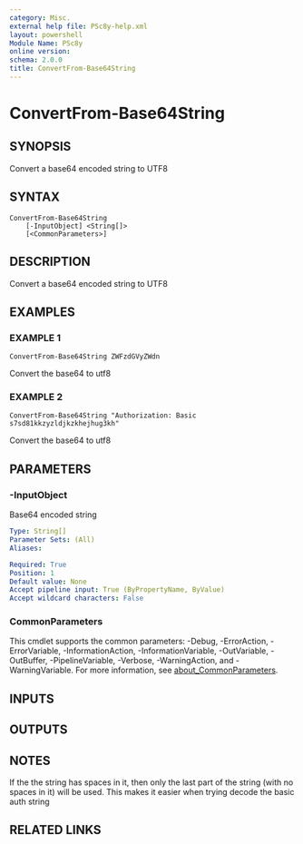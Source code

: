 ```yaml
---
category: Misc.
external help file: PSc8y-help.xml
layout: powershell
Module Name: PSc8y
online version:
schema: 2.0.0
title: ConvertFrom-Base64String
---
```


# ConvertFrom-Base64String

## SYNOPSIS
Convert a base64 encoded string to UTF8

## SYNTAX

```
ConvertFrom-Base64String
	[-InputObject] <String[]>
	[<CommonParameters>]
```

## DESCRIPTION
Convert a base64 encoded string to UTF8

## EXAMPLES

### EXAMPLE 1
```
ConvertFrom-Base64String ZWFzdGVyZWdn
```

Convert the base64 to utf8

### EXAMPLE 2
```
ConvertFrom-Base64String "Authorization: Basic s7sd81kkzyzldjkzkhejhug3kh"
```

Convert the base64 to utf8

## PARAMETERS

### -InputObject
Base64 encoded string

```yaml
Type: String[]
Parameter Sets: (All)
Aliases:

Required: True
Position: 1
Default value: None
Accept pipeline input: True (ByPropertyName, ByValue)
Accept wildcard characters: False
```

### CommonParameters
This cmdlet supports the common parameters: -Debug, -ErrorAction, -ErrorVariable, -InformationAction, -InformationVariable, -OutVariable, -OutBuffer, -PipelineVariable, -Verbose, -WarningAction, and -WarningVariable. For more information, see [about_CommonParameters](http://go.microsoft.com/fwlink/?LinkID=113216).

## INPUTS

## OUTPUTS

## NOTES
If the the string has spaces in it, then only the last part of the string (with no spaces in it) will be used.
This makes it easier when trying decode the basic auth string

## RELATED LINKS
